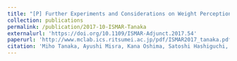 ```yaml
---
title: "[P] Further Experiments and Considerations on Weight Perception Caused by Visual Diminishing of Real Objects"
collection: publications
permalink: /publication/2017-10-ISMAR-Tanaka
externalurl: 'https://doi.org/10.1109/ISMAR-Adjunct.2017.54'
paperurl: 'http://www.mclab.ics.ritsumei.ac.jp/pdf/ISMAR2017_tanaka.pdf'
citation: 'Miho Tanaka, Ayushi Misra, Kana Oshima, Satoshi Hashiguchi, Shohei Mori, Fumihisa Shibata, Asako Kimura, and Hideyuki Tamura, &quot;Further Experiments and Considerations on Weight Perception Caused by Visual Diminishing of Real Objects&quot; <i>Proc. IEEE ISMAR Adjunct</i>, pp.160 - 161 (2017.10)'
---
```


<!--
externalurl: 'url'
paperurl: 'url'
youtubeurl: 'url'
presentationurl: 'url'
githuburl: 'url'
note: blah blah
-->